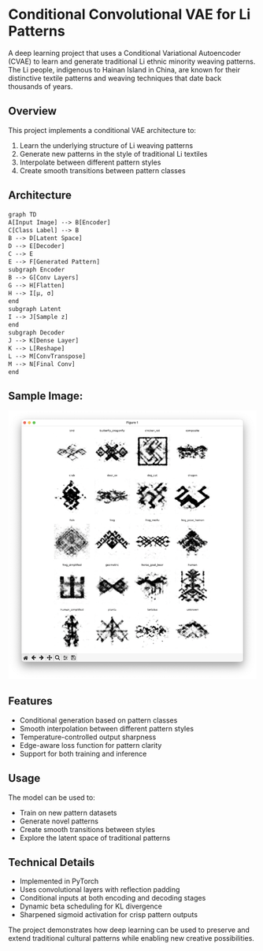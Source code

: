 # Conditional Convolutional VAE for Li Patterns

A deep learning project that uses a Conditional Variational Autoencoder (CVAE) to learn and generate traditional Li ethnic minority weaving patterns. The Li people, indigenous to Hainan Island in China, are known for their distinctive textile patterns and weaving techniques that date back thousands of years.

## Overview

This project implements a conditional VAE architecture to:
1. Learn the underlying structure of Li weaving patterns
2. Generate new patterns in the style of traditional Li textiles
3. Interpolate between different pattern styles
4. Create smooth transitions between pattern classes

## Architecture

```mermaid
graph TD
A[Input Image] --> B[Encoder]
C[Class Label] --> B
B --> D[Latent Space]
D --> E[Decoder]
C --> E
E --> F[Generated Pattern]
subgraph Encoder
B --> G[Conv Layers]
G --> H[Flatten]
H --> I[μ, σ]
end
subgraph Latent
I --> J[Sample z]
end
subgraph Decoder
J --> K[Dense Layer]
K --> L[Reshape]
L --> M[ConvTranspose]
M --> N[Final Conv]
end
```

## Sample Image:

![Sample Image](li.png)

## Features

- Conditional generation based on pattern classes
- Smooth interpolation between different pattern styles
- Temperature-controlled output sharpness
- Edge-aware loss function for pattern clarity
- Support for both training and inference

## Usage

The model can be used to:
- Train on new pattern datasets
- Generate novel patterns
- Create smooth transitions between styles
- Explore the latent space of traditional patterns

## Technical Details

- Implemented in PyTorch
- Uses convolutional layers with reflection padding
- Conditional inputs at both encoding and decoding stages
- Dynamic beta scheduling for KL divergence
- Sharpened sigmoid activation for crisp pattern outputs

The project demonstrates how deep learning can be used to preserve and extend traditional cultural patterns while enabling new creative possibilities.